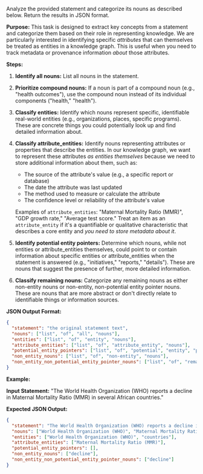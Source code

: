 Analyze the provided statement and categorize its nouns as described below. Return the results in JSON format.

**Purpose:** This task is designed to extract key concepts from a statement and categorize them based on their role in representing knowledge. We are particularly interested in identifying specific _attributes_ that can themselves be treated as entities in a knowledge graph. This is useful when you need to track metadata or provenance information _about_ those attributes.

**Steps:**

1.  **Identify all nouns:** List all nouns in the statement.

2.  **Prioritize compound nouns:** If a noun is part of a compound noun (e.g., "health outcomes"), use the compound noun instead of its individual components ("health," "health").

3.  **Classify entities:** Identify which nouns represent specific, identifiable real-world entities (e.g., organizations, places, specific programs). These are concrete things you could potentially look up and find detailed information about.

4.  **Classify attribute_entities:** Identify nouns representing attributes or properties that describe the entities. In our knowledge graph, we want to represent these attributes _as entities themselves_ because we need to store additional information about them, such as:

    - The source of the attribute's value (e.g., a specific report or database)
    - The date the attribute was last updated
    - The method used to measure or calculate the attribute
    - The confidence level or reliability of the attribute's value

    Examples of `attribute_entities`: "Maternal Mortality Ratio (MMR)", "GDP growth rate," "Average test score." Treat an item as an `attribute_entity` if it's a quantifiable or qualitative characteristic that describes a core entity and _you need to store metadata about it_.

5.  **Identify potential entity pointers:** Determine which nouns, while not entities or attribute_entities themselves, could point to or contain information about specific entities or attribute_entities when the statement is answered (e.g., "initiatives," "reports," "details"). These are nouns that suggest the presence of further, more detailed information.

6.  **Classify remaining nouns:** Categorize any remaining nouns as either non-entity nouns or non-entity, non-potential entity pointer nouns. These are nouns that are more abstract or don't directly relate to identifiable things or information sources.

**JSON Output Format:**

```json
{
  "statement": "the original statement text",
  "nouns": ["list", "of", "all", "nouns"],
  "entities": ["list", "of", "entity", "nouns"],
  "attribute_entities": ["list", "of", "attribute_entity", "nouns"],
  "potential_entity_pointers": ["list", "of", "potential", "entity", "pointers"],
  "non_entity_nouns": ["list", "of", "non-entity", "nouns"],
  "non_entity_non_potential_entity_pointer_nouns": ["list", "of", "remaining", "nouns"]
}
```

**Example:**

**Input Statement:** "The World Health Organization (WHO) reports a decline in Maternal Mortality Ratio (MMR) in several African countries."

**Expected JSON Output:**

```json
{
  "statement": "The World Health Organization (WHO) reports a decline in Maternal Mortality Ratio (MMR) in several African countries.",
  "nouns": ["World Health Organization (WHO)", "Maternal Mortality Ratio (MMR)", "decline", "countries"],
  "entities": ["World Health Organization (WHO)", "countries"],
  "attribute_entities": ["Maternal Mortality Ratio (MMR)"],
  "potential_entity_pointers": [],
  "non_entity_nouns": ["decline"],
  "non_entity_non_potential_entity_pointer_nouns": ["decline"]
}
```
